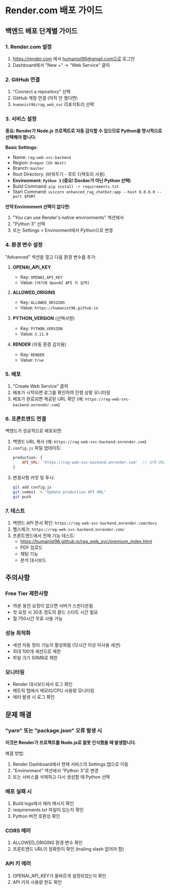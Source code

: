 # Render.com 배포 가이드

## 백엔드 배포 단계별 가이드

### 1. Render.com 설정
1. https://render.com 에서 humanist96@gmail.com으로 로그인
2. Dashboard에서 "New +" → "Web Service" 클릭

### 2. GitHub 연결
1. "Connect a repository" 선택
2. GitHub 계정 연결 (아직 안 했다면)
3. `humanist96/rag_web_svc` 리포지토리 선택

### 3. 서비스 설정

**중요: Render가 Node.js 프로젝트로 자동 감지할 수 있으므로 Python을 명시적으로 선택해야 합니다.**

**Basic Settings:**
- Name: `rag-web-svc-backend`
- Region: `Oregon (US West)`
- Branch: `master`
- Root Directory: (비워두기 - 루트 디렉토리 사용)
- **Environment: `Python 3` (중요! Docker가 아닌 Python 선택)**
- Build Command: `pip install -r requirements.txt`
- Start Command: `uvicorn enhanced_rag_chatbot:app --host 0.0.0.0 --port $PORT`

**만약 Environment 선택이 없다면:**
1. "You can use Render's native environments" 섹션에서
2. "Python 3" 선택
3. 또는 Settings > Environment에서 Python으로 변경

### 4. 환경 변수 설정
"Advanced" 섹션을 열고 다음 환경 변수를 추가:

1. **OPENAI_API_KEY**
   - Key: `OPENAI_API_KEY`
   - Value: `[여기에 OpenAI API 키 입력]`

2. **ALLOWED_ORIGINS**
   - Key: `ALLOWED_ORIGINS`
   - Value: `https://humanist96.github.io`

3. **PYTHON_VERSION** (선택사항)
   - Key: `PYTHON_VERSION`
   - Value: `3.11.9`

4. **RENDER** (자동 환경 감지용)
   - Key: `RENDER`
   - Value: `true`

### 5. 배포
1. "Create Web Service" 클릭
2. 배포가 시작되면 로그를 확인하여 진행 상황 모니터링
3. 배포가 완료되면 제공된 URL 확인 (예: `https://rag-web-svc-backend.onrender.com`)

### 6. 프론트엔드 연결
백엔드가 성공적으로 배포되면:

1. 백엔드 URL 복사 (예: `https://rag-web-svc-backend.onrender.com`)
2. `config.js` 파일 업데이트:
   ```javascript
   production: {
       API_URL: 'https://rag-web-svc-backend.onrender.com'  // 실제 URL로 변경
   }
   ```
3. 변경사항 커밋 및 푸시:
   ```bash
   git add config.js
   git commit -m "Update production API URL"
   git push
   ```

### 7. 테스트
1. 백엔드 API 문서 확인: `https://rag-web-svc-backend.onrender.com/docs`
2. 헬스체크: `https://rag-web-svc-backend.onrender.com/`
3. 프론트엔드에서 전체 기능 테스트:
   - https://humanist96.github.io/rag_web_svc/premium_index.html
   - PDF 업로드
   - 채팅 기능
   - 분석 대시보드

## 주의사항

### Free Tier 제한사항
- 15분 동안 요청이 없으면 서버가 스핀다운됨
- 첫 요청 시 30초 정도의 콜드 스타트 시간 필요
- 월 750시간 무료 사용 가능

### 성능 최적화
- 세션 자동 정리 기능이 활성화됨 (12시간 이상 미사용 세션)
- 최대 100개 세션으로 제한
- 파일 크기 50MB로 제한

### 모니터링
- Render 대시보드에서 로그 확인
- 메트릭 탭에서 메모리/CPU 사용량 모니터링
- 에러 발생 시 로그 확인

## 문제 해결

### "yarn" 또는 "package.json" 오류 발생 시
**이것은 Render가 프로젝트를 Node.js로 잘못 인식했을 때 발생합니다.**

해결 방법:
1. Render Dashboard에서 현재 서비스의 Settings 탭으로 이동
2. "Environment" 섹션에서 "Python 3"로 변경
3. 또는 서비스를 삭제하고 다시 생성할 때 Python 선택

### 배포 실패 시
1. Build logs에서 에러 메시지 확인
2. requirements.txt 파일이 있는지 확인
3. Python 버전 호환성 확인

### CORS 에러
1. ALLOWED_ORIGINS 환경 변수 확인
2. 프론트엔드 URL이 정확한지 확인 (trailing slash 없어야 함)

### API 키 에러
1. OPENAI_API_KEY가 올바르게 설정되었는지 확인
2. API 키의 사용량 한도 확인